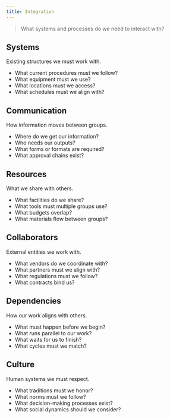 ```yaml
---
title: Integration
---
```


> What systems and processes do we need to interact with?

## Systems

Existing structures we must work with.

* What current procedures must we follow?
* What equipment must we use?
* What locations must we access?
* What schedules must we align with?

## Communication

How information moves between groups.

* Where do we get our information?
* Who needs our outputs?
* What forms or formats are required?
* What approval chains exist?

## Resources

What we share with others.

* What facilities do we share?
* What tools must multiple groups use?
* What budgets overlap?
* What materials flow between groups?

## Collaborators

External entities we work with.

* What vendors do we coordinate with?
* What partners must we align with?
* What regulations must we follow?
* What contracts bind us?

## Dependencies

How our work aligns with others.

* What must happen before we begin?
* What runs parallel to our work?
* What waits for us to finish?
* What cycles must we match?

## Culture

Human systems we must respect.

* What traditions must we honor?
* What norms must we follow?
* What decision-making processes exist?
* What social dynamics should we consider?